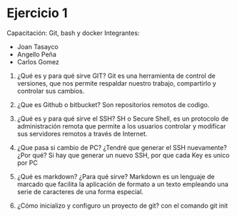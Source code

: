 # Ejercicio 1
Capacitación: Git, bash y docker
Integrantes:
- Joan Tasayco
- Angello Peña
- Carlos Gomez

1. ¿Qué es y para qué sirve GIT?
   Git es una herramienta de control de versiones, que nos permite respaldar nuestro trabajo, compartirlo y controlar sus cambios.

2. ¿Que es Github o bitbucket?
   Son repositorios remotos de codigo.

3. ¿Qué es y para qué sirve el SSH?
   SH o Secure Shell, es un protocolo de administración remota que permite a los usuarios controlar y modificar sus servidores remotos a través de Internet. 

4. ¿Que pasa si cambio de PC? ¿Tendré que generar el SSH nuevamente?¿Por qué?
   Si hay que generar un nuevo SSH, por que cada Key es unico por PC

5. ¿Qué es markdown? ¿Para qué sirve?
   Markdown es un lenguaje de marcado que facilita la aplicación de formato a un texto empleando una serie de caracteres de una forma especial.  

6. ¿Cómo inicializo y configuro un proyecto de git?
    con el comando git init